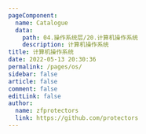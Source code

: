 ```yaml
---
pageComponent: 
  name: Catalogue
  data: 
    path: 04.操作系统层/20.计算机操作系统
    description: 计算机操作系统
title: 计算机操作系统
date: 2022-05-13 20:30:36
permalink: /pages/os/
sidebar: false
article: false
comment: false
editLink: false
author: 
  name: zfprotectors
  link: https://github.com/protectors
---
```

